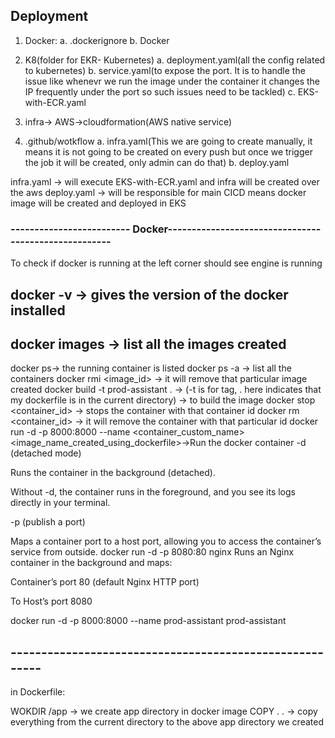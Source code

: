 ## Deployment
  1) Docker:
    a. .dockerignore
    b. Docker

  2) K8(folder for EKR- Kubernetes)
     a. deployment.yaml(all the config related to kubernetes)
     b. service.yaml(to expose the port. It is to handle the issue like whenevr we run the image under the container it changes the IP frequently under the port so such issues need to be tackled)
     c. EKS-with-ECR.yaml

  3) infra-> AWS->cloudformation(AWS native service)    
  
  4) .github/wotkflow
      a. infra.yaml(This we are going to create manually, it means it is not going to be created on every push but once we trigger the job it will be created, only admin can do that)
      b. deploy.yaml 

infra.yaml -> will execute EKS-with-ECR.yaml and infra will be created over the aws
deploy.yaml -> will be responsible for main CICD means docker image will be created and deployed in EKS

### ------------------------- Docker-----------------------------------------------------

To check if docker is running at the left corner should see engine is running

## docker -v -> gives the version of the docker installed  
## docker images -> list all the images  created
docker ps-> the running container is listed
docker ps -a -> list all the containers
docker rmi <image_id> -> it will remove that particular image created
docker build -t prod-assistant .   ->  (-t is for tag, . here indicates that my dockerfile is in the current directory) -> to build the image 
docker stop <container_id> -> stops the container with that container id
docker rm <container_id> -> it will remove the container with that particular id
docker run -d -p 8000:8000 --name <container_custom_name> <image_name_created_using_dockerfile>->Run the docker container
-d (detached mode)

Runs the container in the background (detached).

Without -d, the container runs in the foreground, and you see its logs directly in your terminal.

-p (publish a port)

Maps a container port to a host port, allowing you to access the container’s service from outside.
docker run -d -p 8080:80 nginx
Runs an Nginx container in the background and maps:

Container’s port 80 (default Nginx HTTP port)

To Host’s port 8080



docker run -d -p 8000:8000 --name prod-assistant prod-assistant

## --------------------------------------------------------

in Dockerfile:

WOKDIR /app ->  we create app directory in docker image
COPY . . -> copy everything from the current directory to the above app directory we created




